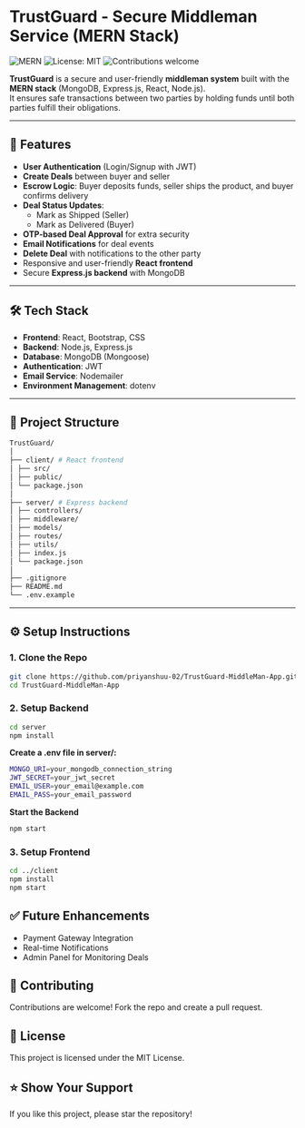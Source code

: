 # TrustGuard - Secure Middleman Service (MERN Stack)

![MERN](https://img.shields.io/badge/Stack-MERN-green)
![License: MIT](https://img.shields.io/badge/License-MIT-blue)
![Contributions welcome](https://img.shields.io/badge/Contributions-Welcome-brightgreen)

**TrustGuard** is a secure and user-friendly **middleman system** built with the **MERN stack** (MongoDB, Express.js, React, Node.js).  
It ensures safe transactions between two parties by holding funds until both parties fulfill their obligations.

---

## 🚀 Features

- **User Authentication** (Login/Signup with JWT)
- **Create Deals** between buyer and seller
- **Escrow Logic**: Buyer deposits funds, seller ships the product, and buyer confirms delivery
- **Deal Status Updates**:
  - Mark as Shipped (Seller)
  - Mark as Delivered (Buyer)
- **OTP-based Deal Approval** for extra security
- **Email Notifications** for deal events
- **Delete Deal** with notifications to the other party
- Responsive and user-friendly **React frontend**
- Secure **Express.js backend** with MongoDB

---

## 🛠 Tech Stack

- **Frontend**: React, Bootstrap, CSS
- **Backend**: Node.js, Express.js
- **Database**: MongoDB (Mongoose)
- **Authentication**: JWT
- **Email Service**: Nodemailer
- **Environment Management**: dotenv

---

## 📂 Project Structure
```bash
TrustGuard/
│
├── client/ # React frontend
│ ├── src/
│ ├── public/
│ └── package.json
│
├── server/ # Express backend
│ ├── controllers/
│ ├── middleware/
│ ├── models/
│ ├── routes/
│ ├── utils/
│ ├── index.js
│ └── package.json
│
├── .gitignore
├── README.md
└── .env.example
```
---

## ⚙️ Setup Instructions

### 1. **Clone the Repo**
```bash
git clone https://github.com/priyanshuu-02/TrustGuard-MiddleMan-App.git
cd TrustGuard-MiddleMan-App
```
### 2. **Setup Backend**
```bash
cd server
npm install
```

**Create a .env file in server/:**
```bash
MONGO_URI=your_mongodb_connection_string
JWT_SECRET=your_jwt_secret
EMAIL_USER=your_email@example.com
EMAIL_PASS=your_email_password
```

**Start the Backend**
```bash
npm start
```

### 3. **Setup Frontend**
```bash
cd ../client
npm install
npm start
```
## ✅ Future Enhancements
- Payment Gateway Integration
- Real-time Notifications
- Admin Panel for Monitoring Deals

## 🤝 Contributing
Contributions are welcome! Fork the repo and create a pull request.

## 📜 License
This project is licensed under the MIT License.

## ⭐ Show Your Support
If you like this project, please star the repository!
